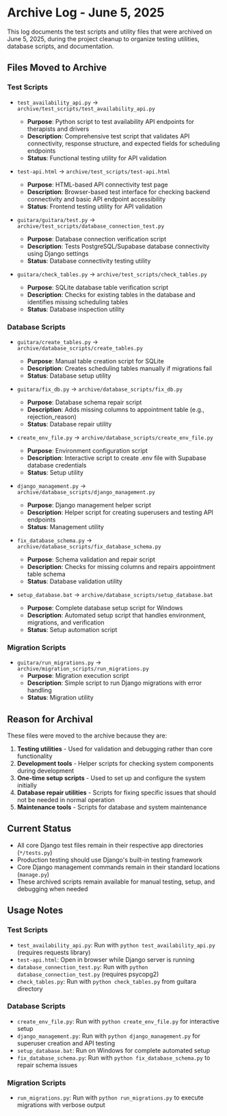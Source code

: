 # Archive Log - June 5, 2025

This log documents the test scripts and utility files that were archived on June 5, 2025, during the project cleanup to organize testing utilities, database scripts, and documentation.

## Files Moved to Archive

### Test Scripts

- `test_availability_api.py` → `archive/test_scripts/test_availability_api.py`
  - **Purpose**: Python script to test availability API endpoints for therapists and drivers
  - **Description**: Comprehensive test script that validates API connectivity, response structure, and expected fields for scheduling endpoints
  - **Status**: Functional testing utility for API validation

- `test-api.html` → `archive/test_scripts/test-api.html`
  - **Purpose**: HTML-based API connectivity test page
  - **Description**: Browser-based test interface for checking backend connectivity and basic API endpoint accessibility
  - **Status**: Frontend testing utility for API validation

- `guitara/guitara/test.py` → `archive/test_scripts/database_connection_test.py`
  - **Purpose**: Database connection verification script
  - **Description**: Tests PostgreSQL/Supabase database connectivity using Django settings
  - **Status**: Database connectivity testing utility

- `guitara/check_tables.py` → `archive/test_scripts/check_tables.py`
  - **Purpose**: SQLite database table verification script
  - **Description**: Checks for existing tables in the database and identifies missing scheduling tables
  - **Status**: Database inspection utility

### Database Scripts

- `guitara/create_tables.py` → `archive/database_scripts/create_tables.py`
  - **Purpose**: Manual table creation script for SQLite
  - **Description**: Creates scheduling tables manually if migrations fail
  - **Status**: Database setup utility

- `guitara/fix_db.py` → `archive/database_scripts/fix_db.py`
  - **Purpose**: Database schema repair script
  - **Description**: Adds missing columns to appointment table (e.g., rejection_reason)
  - **Status**: Database repair utility

- `create_env_file.py` → `archive/database_scripts/create_env_file.py`
  - **Purpose**: Environment configuration script
  - **Description**: Interactive script to create .env file with Supabase database credentials
  - **Status**: Setup utility

- `django_management.py` → `archive/database_scripts/django_management.py`
  - **Purpose**: Django management helper script
  - **Description**: Helper script for creating superusers and testing API endpoints
  - **Status**: Management utility

- `fix_database_schema.py` → `archive/database_scripts/fix_database_schema.py`
  - **Purpose**: Schema validation and repair script
  - **Description**: Checks for missing columns and repairs appointment table schema
  - **Status**: Database validation utility

- `setup_database.bat` → `archive/database_scripts/setup_database.bat`
  - **Purpose**: Complete database setup script for Windows
  - **Description**: Automated setup script that handles environment, migrations, and verification
  - **Status**: Setup automation script

### Migration Scripts

- `guitara/run_migrations.py` → `archive/migration_scripts/run_migrations.py`
  - **Purpose**: Migration execution script
  - **Description**: Simple script to run Django migrations with error handling
  - **Status**: Migration utility

## Reason for Archival

These files were moved to the archive because they are:
1. **Testing utilities** - Used for validation and debugging rather than core functionality
2. **Development tools** - Helper scripts for checking system components during development
3. **One-time setup scripts** - Used to set up and configure the system initially
4. **Database repair utilities** - Scripts for fixing specific issues that should not be needed in normal operation
5. **Maintenance tools** - Scripts for database and system maintenance

## Current Status

- All core Django test files remain in their respective app directories (`*/tests.py`)
- Production testing should use Django's built-in testing framework
- Core Django management commands remain in their standard locations (`manage.py`)
- These archived scripts remain available for manual testing, setup, and debugging when needed

## Usage Notes

### Test Scripts
- `test_availability_api.py`: Run with `python test_availability_api.py` (requires requests library)
- `test-api.html`: Open in browser while Django server is running
- `database_connection_test.py`: Run with `python database_connection_test.py` (requires psycopg2)
- `check_tables.py`: Run with `python check_tables.py` from guitara directory

### Database Scripts
- `create_env_file.py`: Run with `python create_env_file.py` for interactive setup
- `django_management.py`: Run with `python django_management.py` for superuser creation and API testing
- `setup_database.bat`: Run on Windows for complete automated setup
- `fix_database_schema.py`: Run with `python fix_database_schema.py` to repair schema issues

### Migration Scripts
- `run_migrations.py`: Run with `python run_migrations.py` to execute migrations with verbose output
